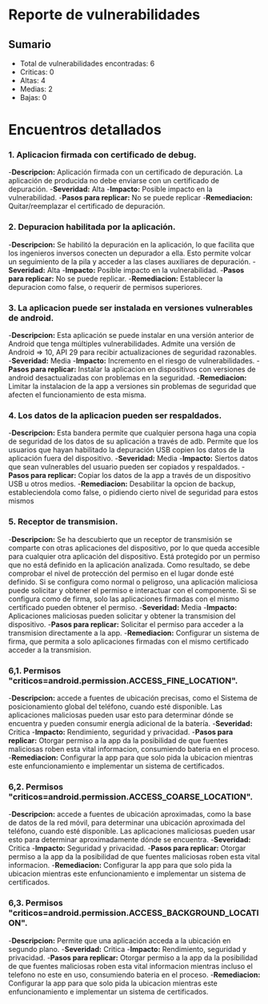 # Reporte de vulnerabilidades

## Sumario
- Total de vulnerabilidades encontradas: 6
- Criticas: 0
- Altas: 4
- Medias: 2
- Bajas: 0


# Encuentros detallados

### 1. Aplicacion firmada con certificado de debug.
-**Descripcion:** Aplicación firmada con un certificado de depuración. La aplicación de producida no debe enviarse con un certificado de depuración.
-**Severidad:** Alta
-**Impacto:** Posible impacto en la vulnerabilidad.
-**Pasos para replicar:** No se puede replicar
-**Remediacion:** Quitar/reemplazar el certificado de depuración.

### 2. Depuracion habilitada por la aplicación.
-**Descripcion:** Se habilitó la depuración en la aplicación, lo que facilita que los ingenieros inversos conecten un depurador a ella. Esto permite volcar un seguimiento de la pila y acceder a las clases auxiliares de depuración.
-**Severidad:** Alta
-**Impacto:** Posible impacto en la vulnerabilidad.
-**Pasos para replicar:** No se puede replicar.
-**Remediacion:** Establecer la depuracion como false, o requerir de permisos superiores.

### 3. La aplicacion puede ser instalada en versiones vulnerables de android.
-**Descripcion:** Esta aplicación se puede instalar en una versión anterior de Android que tenga múltiples vulnerabilidades. Admite una versión de Android => 10, API 29 para recibir actualizaciones de seguridad razonables.
-**Severidad:** Media
-**Impacto:** Incremento en el riesgo de vulnerabilidades.
-**Pasos para replicar:** Instalar la aplicacion en dispositivos con versiones de android desactualizadas con problemas en la seguridad.
-**Remediacion:** Limitar la instalacion de la app a versiones sin problemas de seguridad que afecten el funcionamiento de esta misma.

### 4. Los datos de la aplicacion pueden ser respaldados.
-**Descripcion:** Esta bandera permite que cualquier persona haga una copia de seguridad de los datos de su aplicación a través de adb. Permite que los usuarios que hayan habilitado la depuración USB copien los datos de la aplicación fuera del dispositivo.
-**Severidad:** Media
-**Impacto:** Siertos datos que sean vulnerables del usuario pueden ser copiados y respaldados.
-**Pasos para replicar:** Copiar los datos de la app a través de un dispositivo USB u otros medios.
-**Remediacion:** Desabilitar la opcion de backup, estableciendola como false, o pidiendo cierto nivel de seguridad para estos mismos

### 5. Receptor de transmision.
-**Descripcion:** Se ha descubierto que un receptor de transmisión se comparte con otras aplicaciones del dispositivo, por lo que queda accesible para cualquier otra aplicación del dispositivo. Está protegido por un permiso que no está definido en la aplicación analizada. Como resultado, se debe comprobar el nivel de protección del permiso en el lugar donde esté definido. Si se configura como normal o peligroso, una aplicación maliciosa puede solicitar y obtener el permiso e interactuar con el componente. Si se configura como de firma, solo las aplicaciones firmadas con el mismo certificado pueden obtener el permiso.
-**Severidad:** Media
-**Impacto:** Aplicaciones maliciosas pueden solicitar y obtener la transmision del dispositivo.
-**Pasos para replicar:** Solicitar el permiso para acceder a la transmision directamente a la app.
-**Remediacion:** Configurar un sistema de firma, que permita a solo aplicaciones firmadas con el mismo certificado acceder a la transmision.

### 6,1. Permisos "criticos=android.permission.ACCESS_FINE_LOCATION".
-**Descripcion:** accede a fuentes de ubicación precisas, como el Sistema de posicionamiento global del teléfono, cuando esté disponible. Las aplicaciones maliciosas pueden usar esto para determinar dónde se encuentra y pueden consumir energía adicional de la batería.
-**Severidad:** Critica
-**Impacto:** Rendimiento, seguridad y privacidad.
-**Pasos para replicar:** Otorgar permiso a la app da la posibilidad de que fuentes maliciosas roben esta vital informacion, consumiendo bateria en el proceso.
-**Remediacion:** Configurar la app para que solo pida la ubicacion mientras este enfuncionamiento e implementar un sistema de certificados.

### 6,2. Permisos "criticos=android.permission.ACCESS_COARSE_LOCATION".
-**Descripcion:** accede a fuentes de ubicación aproximadas, como la base de datos de la red móvil, para determinar una ubicación aproximada del teléfono, cuando esté disponible. Las aplicaciones maliciosas pueden usar esto para determinar aproximadamente dónde se encuentra.
-**Severidad:** Critica
-**Impacto:** Seguridad y privacidad.
-**Pasos para replicar:** Otorgar permiso a la app da la posibilidad de que fuentes maliciosas roben esta vital informacion.
-**Remediacion:** Configurar la app para que solo pida la ubicacion mientras este enfuncionamiento e implementar un sistema de certificados.

### 6,3. Permisos "criticos=android.permission.ACCESS_BACKGROUND_LOCATION".
-**Descripcion:** Permite que una aplicación acceda a la ubicación en segundo plano.
-**Severidad:** Critica
-**Impacto:** Rendimiento, seguridad y privacidad.
-**Pasos para replicar:** Otorgar permiso a la app da la posibilidad de que fuentes maliciosas roben esta vital informacion mientras incluso el telefono no este en uso, consumiendo bateria en el proceso.
-**Remediacion:** Configurar la app para que solo pida la ubicacion mientras este enfuncionamiento e implementar un sistema de certificados.

